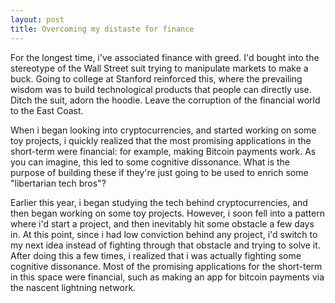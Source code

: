 ```yaml
---
layout: post
title: Overcoming my distaste for finance
---
```


For the longest time, i've associated finance with greed. I'd bought into the stereotype of the Wall Street suit trying to manipulate markets to make a buck. Going to college at Stanford reinforced this, where the prevailing wisdom was to build technological products that people can directly use. Ditch the suit, adorn the hoodie. Leave the corruption of the financial world to the East Coast.

When i began looking into cryptocurrencies, and started working on some toy projects, i quickly realized that the most promising applications in the short-term were financial: for example, making Bitcoin payments work. As you can imagine, this led to some cognitive dissonance. What is the purpose of building these if they're just going to be used to enrich some "libertarian tech bros"?

Earlier this year, i began studying the tech behind cryptocurrencies, and then began working on some toy projects. However, i soon fell into a pattern where i'd start a project, and then inevitably hit some obstacle a few days in. At this point, since i had low conviction behind any project, i'd switch to my next idea instead of fighting through that obstacle and trying to solve it. After doing this a few times, i realized that i was actually fighting some cognitive dissonance. Most of the promising applications for the short-term in this space were financial, such as making an app for bitcoin payments via the nascent lightning network.






